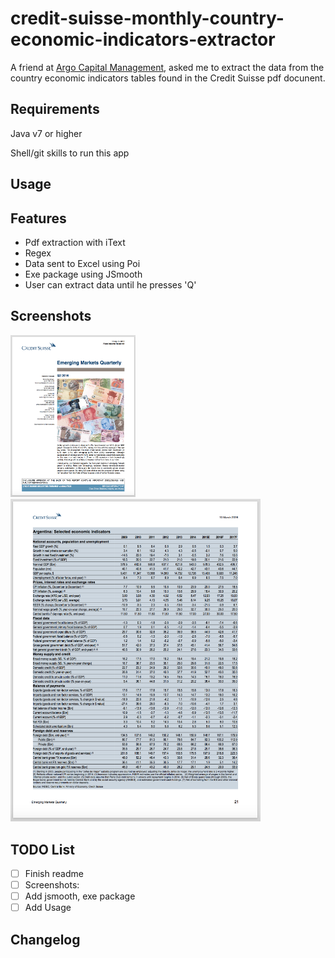 # credit-suisse-monthly-country-economic-indicators-extractor

A friend at [Argo Capital Management](http://www.argocm.com/about-argo), asked me to extract the data from the country economic indicators tables found in the Credit Suisse pdf docunent. 

Requirements
------------
Java v7 or higher

Shell/git skills to run this app

Usage 
------------


Features 
------------
- Pdf extraction with iText
- Regex
- Data sent to Excel using Poi
- Exe package using JSmooth
- User can extract data until he presses 'Q'

Screenshots
------------
<img width="200" alt="1st page" src="cs2016-page1.png">
<img width="400" alt="Table data to extract" src="cs2016-page21.png">

TODO List
------------
- [ ] Finish readme
- [ ] Screenshots:  
- [ ] Add jsmooth, exe package
- [ ] Add Usage

Changelog
------------
